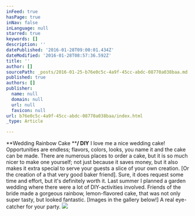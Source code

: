 ```yaml
---
inFeed: true
hasPage: true
inNav: false
inLanguage: null
starred: true
keywords: []
description: ''
datePublished: '2016-01-28T09:00:01.434Z'
dateModified: '2016-01-28T08:57:36.592Z'
title: ''
author: []
sourcePath: _posts/2016-01-25-b76e0c5c-4a9f-45cc-abdc-08770a038baa.md
published: true
authors: []
publisher:
  name: null
  domain: null
  url: null
  favicon: null
url: b76e0c5c-4a9f-45cc-abdc-08770a038baa/index.html
_type: Article

---
```

**Wedding Rainbow Cake ****/ DIY** I love me a nice wedding cake! Opportunities are endless; flavors, colors, looks, you name it and the cake can be made. There are numerous places to order a cake, but it is so much nicer to make one yourself; not just because it saves money, but it also makes it extra special to serve your guests a slice of your own creation. \[Or the creation of a that very good baker friend\]. Sure, it does request some time and effort, but it's definitely worth it. Last summer I planned a garden wedding where there were a lot of DIY-activities involved. Friends of the bride made a gorgeous rainbow, lemon-flavored cake, that was not only super tasty, but looked fantastic. \[Images in the gallery below!\] A real eye-catcher for your party. ![](https://the-grid-user-content.s3-us-west-2.amazonaws.com/f54e9c86-9d1c-4475-af98-7c32c772fcef.jpg)